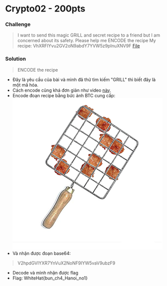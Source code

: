 # Crypto02 - 200pts
### Challenge 
> I want to send this magic GRILL and secret recipe to a friend but I am concerned about its safety. Please help me ENCODE the recipe
My recipe: VhXRFIYvu2GV2oN9abdY7YVW5z9pInuXNV9F
[File](wonderful.png)

### Solution
> ENCODE the recipe
- Đây là yêu cầu của bài và mình đã thử tìm kiếm "GRILL" thì biết đây là một mã hóa.
- Cách encode cũng khá đơn giản như video [này](https://www.youtube.com/watch?v=IbmOJEGFlK4).
- Encode đoạn recipe bằng bức ảnh BTC cung cấp:
![](wonderful.png)
- Và nhận được đoạn base64: 
> V2hpdGVIYXR7YnVuX2NoNF9IYW5vaV9ubzF9
- Decode và mình nhận được flag
- Flag: WhiteHat{bun_ch4_Hanoi_no1}



